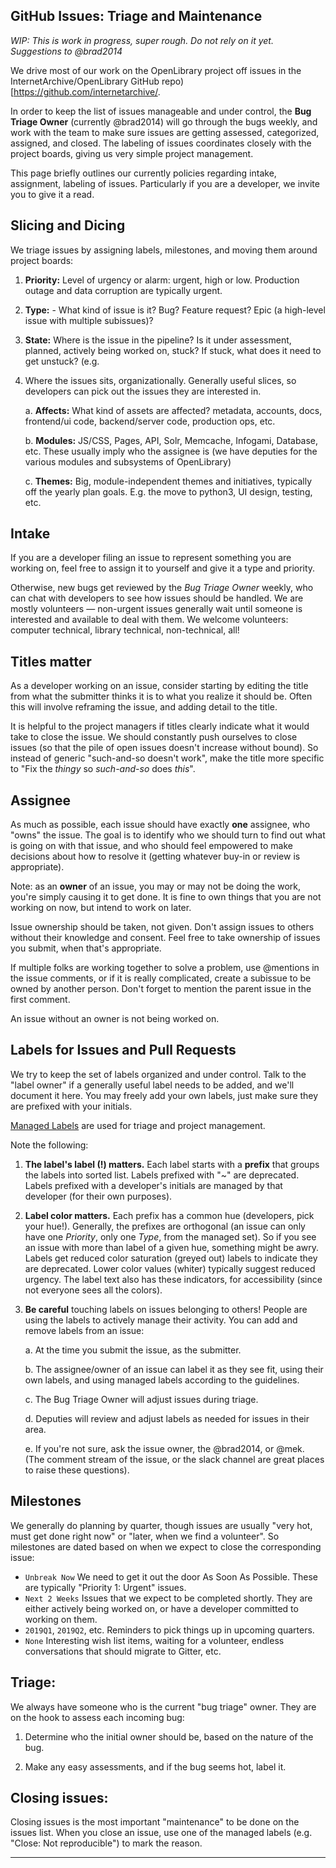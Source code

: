## GitHub Issues: Triage and Maintenance

*WIP: This is work in progress, super rough.  Do not rely on it yet.  Suggestions to @brad2014*

We drive most of our work on the OpenLibrary project off issues in the InternetArchive/OpenLibrary GitHub repo)[https://github.com/internetarchive/.

In order to keep the list of issues manageable and under control, the **Bug Triage Owner** (currently @brad2014) will go through the bugs weekly, and work with the team to make sure issues are getting assessed, categorized, assigned, and closed. The labeling of issues coordinates closely with the project boards, giving us very simple project management.

This page briefly outlines our currently policies regarding intake, assignment, labeling of issues. Particularly if you are a developer, we invite you to give it a read.

## Slicing and Dicing

We triage issues by assigning labels, milestones, and moving them around project boards:

1. **Priority:** Level of urgency or alarm: urgent, high or low. Production outage and data corruption are typically urgent.

2. **Type:** - What kind of issue is it?  Bug? Feature request? Epic (a high-level issue with multiple subissues)?

3. **State:** Where is the issue in the pipeline?  Is it under assessment, planned, actively being worked on, stuck?  If stuck, what does it need to get unstuck? (e.g. 

4. Where the issues sits, organizationally. Generally useful slices, so developers can pick out the issues they are interested in.

    a. **Affects:** What kind of assets are affected?  metadata, accounts, docs, frontend/ui code, backend/server code, production ops, etc.

    b. **Modules:** JS/CSS, Pages, API, Solr, Memcache, Infogami, Database, etc.  These usually imply who the assignee is (we have deputies for the various modules and subsystems of OpenLibrary)

    c. **Themes:** Big, module-independent themes and initiatives, typically off the yearly plan goals.  E.g. the move to python3, UI design, testing, etc.

## Intake

If you are a developer filing an issue to represent something you are working on, feel free to assign it to yourself and give it a type and priority.

Otherwise, new bugs get reviewed by the *Bug Triage Owner* weekly, who can chat with developers to see how issues should be handled.  We are mostly volunteers — non-urgent issues generally wait until someone is interested and available to deal with them. We welcome volunteers: computer technical, library technical, non-technical, all!

## Titles matter

As a developer working on an issue, consider starting by editing the title from what the submitter thinks it is to what you realize it should be.  Often this will involve reframing the issue, and adding detail to the title.

It is helpful to the project managers if titles clearly indicate what it would take to close the issue.  We should constantly push ourselves to close issues (so that the pile of open issues doesn't increase without bound).  So instead of generic "such-and-so doesn't work", make the title more specific to "Fix the *thingy* so *such-and-so* does *this*".


## Assignee

As much as possible, each issue should have exactly **one** assignee, who "owns" the issue. The goal is to identify who we should turn to find out what is going on with that issue, and who should feel empowered to make decisions about how to resolve it (getting whatever buy-in or review is appropriate).  

Note: as an **owner** of an issue, you may or may not be doing the
work, you're simply causing it to get done. It is fine to own
things that you are not working on now, but intend to work on
later.

Issue ownership should be taken, not given. Don't assign issues
to others without their knowledge and consent.  Feel free to take
ownership of issues you submit, when that's appropriate.

If multiple folks are working together to solve a problem, use
@mentions in the issue comments, or if it is really complicated,
create a subissue to be owned by another person. Don't forget to
mention the parent issue in the first comment.

An issue without an owner is not being worked on.

## Labels for Issues and Pull Requests

We try to keep the set of labels organized and under control. Talk
to the "label owner" if a generally useful label needs to be added,
and we'll document it here. You may freely add your own labels,
just make sure they are prefixed with your initials.

[Managed Labels](https://github.com/internetarchive/openlibrary/wiki/Managed-Labels) are used for triage and project management. 

Note the following:

1. **The label's label (!) matters.** Each label starts with a **prefix** that groups the labels into sorted list. Labels prefixed with "~" are deprecated.  Labels prefixed with a developer's initials are managed by that developer (for their own purposes).

2. **Label color matters.**  Each prefix has a common hue (developers, pick your hue!). Generally, the prefixes are orthogonal (an issue can only have one *Priority*, only one *Type*, from the managed set).  So if you see an issue with more than label of a given hue, something might be awry.  Labels get reduced color saturation (greyed out) labels to indicate they are deprecated. Lower color values (whiter) typically suggest reduced urgency.  The label text also has these indicators, for accessibility (since not everyone sees all the colors). 

3. **Be careful** touching labels on issues belonging to others! People are using the labels to actively manage their activity. You can add and remove labels from an issue:

    a.  At the time you submit the issue, as the submitter.

    b.  The assignee/owner of an issue can label it as they see fit, using their own labels, and using managed labels according to the guidelines.

    c.  The Bug Triage Owner will adjust issues during triage.

    d.  Deputies will review and adjust labels as needed for issues in their area.

    e.  If you're not sure, ask the issue owner, the @brad2014, or @mek.  (The comment stream of the issue, or the slack channel are great places to raise these questions).

## Milestones

We generally do planning by quarter, though issues are usually "very hot, must get done right now" or "later, when we find a volunteer".  So milestones are dated based on when we expect to close the corresponding issue:

- `Unbreak Now`  We need to get it out the door As Soon As Possible.  These are typically "Priority 1: Urgent" issues.
- `Next 2 Weeks`  Issues that we expect to be completed shortly.  They are either actively being worked on, or have a developer committed to working on them.
- `2019Q1`, `2019Q2`, etc. Reminders to pick things up in upcoming quarters.
- `None` Interesting wish list items, waiting for a volunteer, endless conversations that should migrate to Gitter, etc.

## Triage:

We always have someone who is the current "bug triage" owner.
They are on the hook to assess each incoming bug:

1. Determine who the initial owner should be, based on the nature of the bug.  

2. Make any easy assessments, and if the bug seems hot, label it.

## Closing issues:

Closing issues is the most important "maintenance" to be done on the issues list.  When you close an issue, use one of the managed labels (e.g. "Close: Not reproducible") to mark the reason.

---

